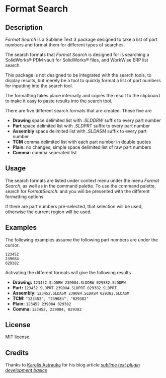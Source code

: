 Format Search
==============

## Description

*Format Search* is a Sublime Text 3 package designed to take a list of part numbers and format them for different types of searches.

The search formats that *Format Search* is designed for is searching a SolidWorks® PDM vault for SolidWorks® files, and WorkWise ERP list search.

This package is not designed to be integrated with the search tools, to display results, but merely be a tool to quickly format a list of part numbers for inputting into the search tool.

The formatting takes place internally and copies the result to the clipboard to make it easy to paste results into the search tool.

There are five different search formats that are created. These five are

 - **Drawing** space delimited list with *.SLDDRW* suffix to every part number
 - **Part** space delimited list with *.SLDPRT* suffix to every part number
 - **Assembly** space delimited list with *.SLDASM* suffix to every part number
 - **TCM** comma delimited list with each part number in double quotes
 - **Plain:** no changes, simple space delimited list of raw part numbers
 - **Comma:** comma seperated list

## Usage
The search formats are listed under context menu under the menu *Format Search*, as well as in the command palette. To use the command palette, search for *FormatSearch:* and you will be presented with the different formatting options.

If there are part numbers pre-selected, that selection will be used, otherwise the current region will be used.

## Examples

The following examples assume the following part numbers are under the cursor.

```
123452
239084
029382
```
Activating the different formats will give the following results

 - **Drawing:** `123452.SLDDRW 239084.SLDDRW 029382.SLDDRW`
 - **Part:** `123452.SLDPRT 239084.SLDPRT 029382.SLDPRT`
 - **Assembly:** `123452.SLDASM 239084.SLDASM 029382.SLDASM`
 - **TCM:** `"123452", "239084", "029382"`
 - **Plain:** `123452 239084 029382`
 - **Comma:** `123452, 239084, 029382`

## License
MIT license.

## Credits
Thanks to [Karolis Astrauka](https://github.com/astrauka) for his blog article *[sublime text plugin development basics](http://engineering.vinted.com/2016/06/27/how-to-write-sublime-plugin/)*
